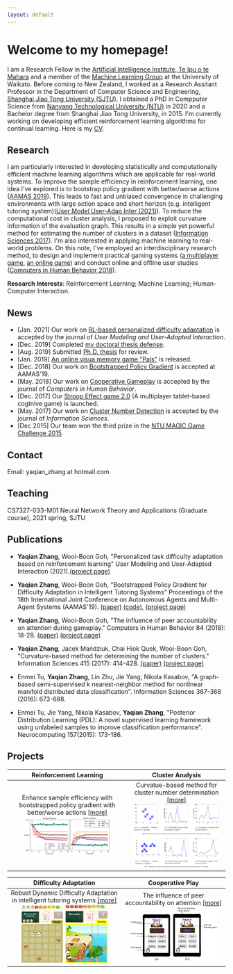```yaml
---
layout: default
---
```

# Welcome to my homepage!
I am a Research Fellow in the [Artificial Intelligence Institute, Te Ipu o te Mahara](https://ai.waikato.ac.nz/) and a member of the [Machine Learning Group](https://www.cs.waikato.ac.nz/~ml/) at the University of Waikato. Before coming to New Zealand, I worked as a Research Assitant Professor in the Department of Computer Science and Engineering, [Shanghai Jiao Tong University (SJTU)](http://en.sjtu.edu.cn/). I obtained a PhD in Compputer Science from [Nanyang Technological University (NTU)](https://www.ntu.edu.sg) in 2020 and a Bachelor degree from Shanghai Jiao Tong University, in 2015. I'm currently working on developing efficient reinforcement learning algorithms for continual learning. Here is my [CV](about/CV_Yaqian_Zhang.pdf).

## Research
I am particularly interested in developing statistically and computationally efficient machine learning algorithms which are applicable for real-world systems. 
To improve the sample efficiency in reinforcement learning, one idea I've explored is to bootstrap policy gradient with better/worse actions ([AAMAS 2019](papers/19_YaqianZhang_BootstrappedPolicyGradient_aamas.pdf)). This leads to fast and unbiased convergence in challenging environments with large action space and short horizon (e.g. intelligent tutoring system)([User Model User-Adap Inter (2021)](https://link.springer.com/article/10.1007/s11257-021-09292-w)).
To reduce the computational cost in cluster analysis, I proposed to exploit curvature information of the evaluation graph. This results in  a simple yet powerful method for estimating the number of clusters in a dataset ([Information Sciences 2017](papers/17_YaqianZhang_Curvature_Cluster_InformationScience.pdf)).
I'm also interested in applying machine learning to real-world problems. On this note, I've employed an interdisciplinary research method, to design and implement practical gaming systems ([a multiplayer game](_posts/2018-02-16-peer-accountability-on-attention.md),  [an online game](_posts/2018-06-30-difficulty-adjustment-for-visual-memory-training.md)) and conduct online and offline user studies ([Computers in Human Behavior 2018](papers/18_YaqianZhang_PeerAccountability_CHB.pdf)).


**Research Interests**: Reinforcement Learning; Machine Learning; Human-Computer Interaction.



## News
* [Jan. 2021] Our work on [RL-based personalized difficulty adaptation](https://link.springer.com/article/10.1007/s11257-021-09292-w) is accepted by the journal of _User Modeling and User-Adapted Interaction_.
* [Dec. 2019]  Completed [my doctoral thesis defense](images/oral_defense.png).
* [Aug. 2019]  Submitted [Ph.D. thesis](papers/Thesis_Amended_ZHANG_Yaqian.pdf) for review.
* [Jan. 2019]   [An online visua memory game "Pals"](http://vmg23apr-env.wipf9rh8mt.ap-southeast-1.elasticbeanstalk.com/vmg_23_Apr/) is released.
* [Dec. 2018]  Our work on [Bootstrapped Policy Gradient](papers/19_YaqianZhang_BootstrappedPolicyGradient_aamas.pdf) is accepted at AAMAS'19.
* [May. 2018]  Our work on [Cooperative Gameplay](papers/18_YaqianZhang_PeerAccountability_CHB.pdf) is accepted by the journal of _Computers in Human Behavior_.
* [Dec. 2017]  Our [Stroop Effect game 2.0](https://yaqianzhang.github.io/2018/02/16/peer-accountability-on-attention.html) (A multiplayer tablet-based cogtnive game) is launched.
* [May. 2017]  Our work on [Cluster Number Detection](papers/17_YaqianZhang_Curvature_Cluster_InformationScience.pdf) is accepted by the journal of _Information Sciences_.
* [Dec 2015] Our team won the third prize in the [NTU MAGIC Game Challenge 2015](https://magic.ntu.edu.sg/programmes/Education/Pages/MAGIC-Game-Challenge-2015.aspx)

## Contact
Email: yaqian_zhang at hotmail.com

## Teaching
CS7327-033-M01 Neural Network Theory and Applications (Graduate course), 2021 spring, SJTU

## Publications
* **Yaqian Zhang**, Wooi-Boon Goh, "Personalized task difficulty adaptation based on reinforcement learning" User Modeling and User-Adapted Interaction (2021).[(project page)](https://yaqianzhang.github.io/2018/06/30/difficulty-adjustment-for-visual-memory-training.html)

* **Yaqian Zhang**, Wooi-Boon Goh, "Bootstrapped Policy Gradient for Difficulty Adaptation in Intelligent Tutoring Systems" Proceedings of the 18th International Joint Conference on Autonomous Agents and Multi-Agent Systems (AAMAS'19). [(paper)](papers/19_YaqianZhang_BootstrappedPolicyGradient_aamas.pdf) [(code)](https://github.com/YaqianZhang/Bootstrapped-policy-gradient-for-difficutly-adaptation), [(project page)](https://yaqianzhang.github.io/2018/06/30/boostrapped-policy-gradient.html)

* **Yaqian Zhang**, Wooi-Boon Goh, "The influence of peer accountability on attention during gameplay." Computers in Human Behavior 84 (2018): 18-28. [(paper)](papers/18_YaqianZhang_PeerAccountability_CHB.pdf) [(project page)](https://yaqianzhang.github.io/2018/02/16/peer-accountability-on-attention.html)

* **Yaqian Zhang**, Jacek Mańdziuk, Chai Hiok Quek, Wooi-Boon Goh, "Curvature-based method for determining the number of clusters." Information Sciences 415 (2017): 414-428. [(paper)](papers/17_YaqianZhang_Curvature_Cluster_InformationScience.pdf) [(project page)](https://yaqianzhang.github.io/2017/05/16/determining-the-number-of-clusters.html)

* Enmei Tu, **Yaqian Zhang**, Lin Zhu, Jie Yang, Nikola Kasabov, "A graph-based semi-supervised k nearest-neighbor method for nonlinear manifold distributed data classification". Information Sciences 367-368 (2016): 673-688.

* Enmei Tu, Jie Yang, Nikola Kasabov, **Yaqian Zhang**, "Posterior Distribution Learning (PDL): A novel supervised learning framework using unlabeled samples to improve classification performance". Neurocomputing 157(2015): 173-186.

## Projects


Reinforcement Learning | Cluster Analysis 
:------------: | :-------------:
Enhance sample efficiency with bootstrapped policy gradient with better/worse actions [[more]](https://yaqianzhang.github.io/2018/06/30/boostrapped-policy-gradient.html)<img src="/images/bpg_pic/strong_weak.png" class="inline" width="200"/>| Curvatue-based method for cluster number determination [[more]](https://yaqianzhang.github.io/2017/05/16/determining-the-number-of-clusters.html)<img src="/images/fig2_2.PNG" class="inline" width="200"/>

Difficulty Adaptation| Cooperative Play 
:------------: | :-------------:
Robust Dynamic Difficulty Adaptation in intelligent tutoring systems [[more]](https://yaqianzhang.github.io/2018/06/30/difficulty-adjustment-for-visual-memory-training.html)<img src="/images/MainGameScreen.png"  width="200"/>| The influence of peer accountability on attention [[more]](https://yaqianzhang.github.io/2018/02/16/peer-accountability-on-attention.html)<img src="/images/fig1.PNG" alt="hi"  width="200"/>

<script type="text/javascript" src="//rf.revolvermaps.com/0/0/4.js?i=5cztv8gfod5&amp;m=0&amp;h=140&amp;c=ff0000&amp;r=15" async="async"></script>








